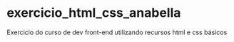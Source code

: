 # exercicio_html_css_anabella
Exercicio do curso de dev front-end utilizando recursos html e css básicos
